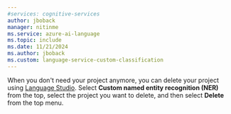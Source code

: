 ```yaml
---
#services: cognitive-services
author: jboback
manager: nitinme
ms.service: azure-ai-language
ms.topic: include
ms.date: 11/21/2024
ms.author: jboback
ms.custom: language-service-custom-classification
---
```


When you don't need your project anymore, you can delete your project using [Language Studio](https://aka.ms/custom-extraction). Select **Custom named entity recognition (NER)** from the top, select the project you want to delete, and then select **Delete** from the top menu.
